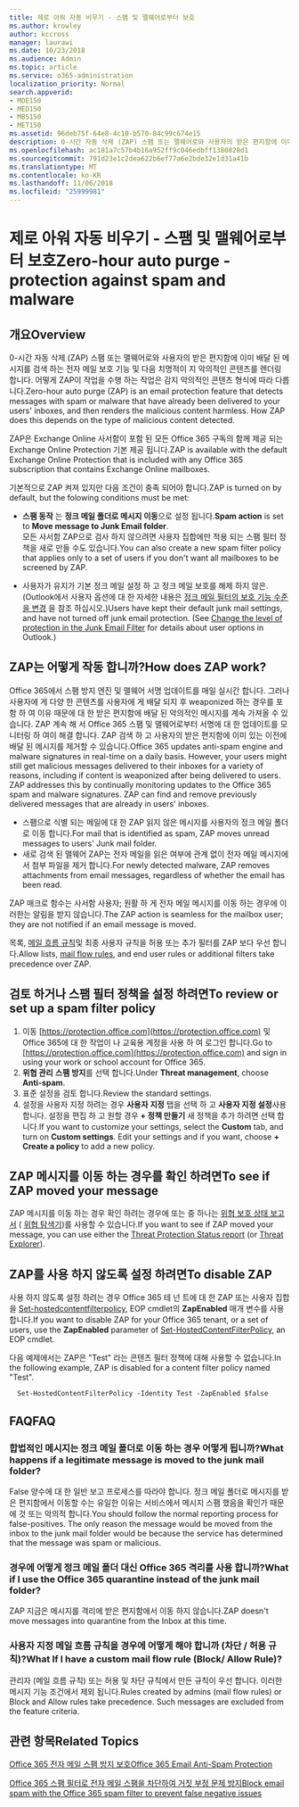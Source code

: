 ```yaml
---
title: 제로 아워 자동 비우기 - 스팸 및 맬웨어로부터 보호
ms.author: krowley
author: kccross
manager: laurawi
ms.date: 10/23/2018
ms.audience: Admin
ms.topic: article
ms.service: o365-administration
localization_priority: Normal
search.appverid:
- MOE150
- MED150
- MBS150
- MET150
ms.assetid: 96deb75f-64e8-4c10-b570-84c99c674e15
description: 0-시간 자동 삭제 (ZAP) 스팸 또는 맬웨어로와 사용자의 받은 편지함에 이미 배달 된 메시지를 검색 하는 전자 메일 보호 기능 및 다음 치명적이 지 악의적인 콘텐츠를 렌더링 합니다. 어떻게 ZAP이 작업을 수행 하는 작업은 감지 악의적인 콘텐츠 형식에 따라 다릅니다.
ms.openlocfilehash: ac181a7c57b4b16a952ff9c046edbff1380828d1
ms.sourcegitcommit: 791d23e1c2dea622b6ef77a6e2bde32e1d31a41b
ms.translationtype: MT
ms.contentlocale: ko-KR
ms.lasthandoff: 11/06/2018
ms.locfileid: "25999981"
---
```

# <a name="zero-hour-auto-purge---protection-against-spam-and-malware"></a><span data-ttu-id="ae2b4-104">제로 아워 자동 비우기 - 스팸 및 맬웨어로부터 보호</span><span class="sxs-lookup"><span data-stu-id="ae2b4-104">Zero-hour auto purge - protection against spam and malware</span></span>

## <a name="overview"></a><span data-ttu-id="ae2b4-105">개요</span><span class="sxs-lookup"><span data-stu-id="ae2b4-105">Overview</span></span>

<span data-ttu-id="ae2b4-p102">0-시간 자동 삭제 (ZAP) 스팸 또는 맬웨어로와 사용자의 받은 편지함에 이미 배달 된 메시지를 검색 하는 전자 메일 보호 기능 및 다음 치명적이 지 악의적인 콘텐츠를 렌더링 합니다. 어떻게 ZAP이 작업을 수행 하는 작업은 감지 악의적인 콘텐츠 형식에 따라 다릅니다.</span><span class="sxs-lookup"><span data-stu-id="ae2b4-p102">Zero-hour auto purge (ZAP) is an email protection feature that detects messages with spam or malware that have already been delivered to your users' inboxes, and then renders the malicious content harmless. How ZAP does this depends on the type of malicious content detected.</span></span>
  
<span data-ttu-id="ae2b4-108">ZAP은 Exchange Online 사서함이 포함 된 모든 Office 365 구독의 함께 제공 되는 Exchange Online Protection 기본 제공 됩니다.</span><span class="sxs-lookup"><span data-stu-id="ae2b4-108">ZAP is available with the default Exchange Online Protection that is included with any Office 365 subscription that contains Exchange Online mailboxes.</span></span>

<span data-ttu-id="ae2b4-109">기본적으로 ZAP 켜져 있지만 다음 조건이 충족 되어야 합니다.</span><span class="sxs-lookup"><span data-stu-id="ae2b4-109">ZAP is turned on by default, but the folowing conditions must be met:</span></span>
  
- <span data-ttu-id="ae2b4-110">**스팸 동작** 는 **정크 메일 폴더로 메시지 이동**으로 설정 됩니다.</span><span class="sxs-lookup"><span data-stu-id="ae2b4-110">**Spam action** is set to **Move message to Junk Email folder**.</span></span> <br/><span data-ttu-id="ae2b4-111">모든 사서함 ZAP으로 검사 하지 않으려면 사용자 집합에만 적용 되는 스팸 필터 정책을 새로 만들 수도 있습니다.</span><span class="sxs-lookup"><span data-stu-id="ae2b4-111">You can also create a new spam filter policy that applies only to a set of users if you don't want all mailboxes to be screened by ZAP.</span></span>

- <span data-ttu-id="ae2b4-p103">사용자가 유지가 기본 정크 메일 설정 하 고 정크 메일 보호를 해제 하지 않은. (Outlook에서 사용자 옵션에 대 한 자세한 내용은 [정크 메일 필터의 보호 기능 수준을 변경](https://support.office.com/article/change-the-level-of-protection-in-the-junk-email-filter-e89c12d8-9d61-4320-8c57-d982c8d52f6b) 을 참조 하십시오.)</span><span class="sxs-lookup"><span data-stu-id="ae2b4-p103">Users have kept their default junk mail settings, and have not turned off junk email protection. (See [Change the level of protection in the Junk Email Filter](https://support.office.com/article/change-the-level-of-protection-in-the-junk-email-filter-e89c12d8-9d61-4320-8c57-d982c8d52f6b) for details about user options in Outlook.)</span></span> 
  
## <a name="how-does-zap-work"></a><span data-ttu-id="ae2b4-114">ZAP는 어떻게 작동 합니까?</span><span class="sxs-lookup"><span data-stu-id="ae2b4-114">How does ZAP work?</span></span>

<span data-ttu-id="ae2b4-p104">Office 365에서 스팸 방지 엔진 및 맬웨어 서명 업데이트를 매일 실시간 합니다. 그러나 사용자에 게 다양 한 콘텐츠를 사용자에 게 배달 되지 후 weaponized 하는 경우를 포함 하 여 이유 때문에 대 한 받은 편지함에 배달 된 악의적인 메시지를 계속 가져올 수 있습니다. ZAP 계속 해 서 Office 365 스팸 및 맬웨어로부터 서명에 대 한 업데이트를 모니터링 하 여이 해결 합니다. ZAP 검색 하 고 사용자의 받은 편지함에 이미 있는 이전에 배달 된 메시지를 제거할 수 있습니다.</span><span class="sxs-lookup"><span data-stu-id="ae2b4-p104">Office 365 updates anti-spam engine and malware signatures in real-time on a daily basis. However, your users might still get malicious messages delivered to their inboxes for a variety of reasons, including if content is weaponized after being delivered to users. ZAP addresses this by continually monitoring updates to the Office 365 spam and malware signatures. ZAP can find and remove previously delivered messages that are already in users' inboxes.</span></span> 
- <span data-ttu-id="ae2b4-119">스팸으로 식별 되는 메일에 대 한 ZAP 읽지 않은 메시지를 사용자의 정크 메일 폴더로 이동 합니다.</span><span class="sxs-lookup"><span data-stu-id="ae2b4-119">For mail that is identified as spam, ZAP moves unread messages to users' Junk mail folder.</span></span> 
- <span data-ttu-id="ae2b4-120">새로 검색 된 맬웨어 ZAP는 전자 메일을 읽은 여부에 관계 없이 전자 메일 메시지에서 첨부 파일을 제거 합니다.</span><span class="sxs-lookup"><span data-stu-id="ae2b4-120">For newly detected malware, ZAP removes attachments from email messages, regardless of whether the email has been read.</span></span> 
  
<span data-ttu-id="ae2b4-121">ZAP 매크로 함수는 사서함 사용자; 원활 하 게 전자 메일 메시지를 이동 하는 경우에 이러한는 알림을 받지 않습니다.</span><span class="sxs-lookup"><span data-stu-id="ae2b4-121">The ZAP action is seamless for the mailbox user; they are not notified if an email message is moved.</span></span>
  
<span data-ttu-id="ae2b4-122">목록, [메일 흐름 규칙](https://go.microsoft.com/fwlink/p/?LinkId=722755)및 최종 사용자 규칙을 허용 또는 추가 필터를 ZAP 보다 우선 합니다.</span><span class="sxs-lookup"><span data-stu-id="ae2b4-122">Allow lists, [mail flow rules](https://go.microsoft.com/fwlink/p/?LinkId=722755), and end user rules or additional filters take precedence over ZAP.</span></span>
  
## <a name="to-review-or-set-up-a-spam-filter-policy"></a><span data-ttu-id="ae2b4-123">검토 하거나 스팸 필터 정책을 설정 하려면</span><span class="sxs-lookup"><span data-stu-id="ae2b4-123">To review or set up a spam filter policy</span></span>
  
1. <span data-ttu-id="ae2b4-124">이동 [https://protection.office.com](https://protection.office.com) 및 Office 365에 대 한 작업이 나 교육용 계정을 사용 하 여 로그인 합니다.</span><span class="sxs-lookup"><span data-stu-id="ae2b4-124">Go to [https://protection.office.com](https://protection.office.com) and sign in using your work or school account for Office 365.</span></span>
2. <span data-ttu-id="ae2b4-125">**위협 관리** **스팸 방지**를 선택 합니다.</span><span class="sxs-lookup"><span data-stu-id="ae2b4-125">Under **Threat management**, choose **Anti-spam**.</span></span>
3. <span data-ttu-id="ae2b4-126">표준 설정을 검토 합니다.</span><span class="sxs-lookup"><span data-stu-id="ae2b4-126">Review the standard settings.</span></span> 
4. <span data-ttu-id="ae2b4-p105">설정을 사용자 지정 하려는 경우 **사용자 지정** 탭을 선택 하 고 **사용자 지정 설정**사용 합니다. 설정을 편집 하 고 원할 경우 **+ 정책 만들기** 새 정책을 추가 하려면 선택 합니다.</span><span class="sxs-lookup"><span data-stu-id="ae2b4-p105">If you want to customize your settings, select the **Custom** tab, and turn on **Custom settings**. Edit your settings and if you want, choose **+ Create a policy** to add a new policy.</span></span> 
    
## <a name="to-see-if-zap-moved-your-message"></a><span data-ttu-id="ae2b4-129">ZAP 메시지를 이동 하는 경우를 확인 하려면</span><span class="sxs-lookup"><span data-stu-id="ae2b4-129">To see if ZAP moved your message</span></span>

<span data-ttu-id="ae2b4-130">ZAP 메시지를 이동 하는 경우 확인 하려는 경우에 또는 중 하나는 [위협 보호 상태 보고서](view-email-security-reports.md#threat-protection-status-report-new) ( [위협 탐색기](use-explorer-in-security-and-compliance.md))를 사용할 수 있습니다.</span><span class="sxs-lookup"><span data-stu-id="ae2b4-130">If you want to see if ZAP moved your message, you can use either the [Threat Protection Status report](view-email-security-reports.md#threat-protection-status-report-new) (or [Threat Explorer](use-explorer-in-security-and-compliance.md)).</span></span>
    
## <a name="to-disable-zap"></a><span data-ttu-id="ae2b4-131">ZAP를 사용 하지 않도록 설정 하려면</span><span class="sxs-lookup"><span data-stu-id="ae2b4-131">To disable ZAP</span></span>
  
<span data-ttu-id="ae2b4-132">사용 하지 않도록 설정 하려는 경우 Office 365 테 넌 트에 대 한 ZAP 또는 사용자 집합을 [Set-hostedcontentfilterpolicy](https://go.microsoft.com/fwlink/p/?LinkId=722758), EOP cmdlet의 **ZapEnabled** 매개 변수를 사용 합니다.</span><span class="sxs-lookup"><span data-stu-id="ae2b4-132">If you want to disable ZAP for your Office 365 tenant, or a set of users, use the **ZapEnabled** parameter of [Set-HostedContentFilterPolicy](https://go.microsoft.com/fwlink/p/?LinkId=722758), an EOP cmdlet.</span></span>
    
<span data-ttu-id="ae2b4-133">다음 예제에서는 ZAP은 "Test" 라는 콘텐츠 필터 정책에 대해 사용할 수 없습니다.</span><span class="sxs-lookup"><span data-stu-id="ae2b4-133">In the following example, ZAP is disabled for a content filter policy named "Test".</span></span>
    
```
  Set-HostedContentFilterPolicy -Identity Test -ZapEnabled $false
```

## <a name="faq"></a><span data-ttu-id="ae2b4-134">FAQ</span><span class="sxs-lookup"><span data-stu-id="ae2b4-134">FAQ</span></span>

### <a name="what-happens-if-a-legitimate-message-is-moved-to-the-junk-mail-folder"></a><span data-ttu-id="ae2b4-135">합법적인 메시지는 정크 메일 폴더로 이동 하는 경우 어떻게 됩니까?</span><span class="sxs-lookup"><span data-stu-id="ae2b4-135">What happens if a legitimate message is moved to the junk mail folder?</span></span>
  
<span data-ttu-id="ae2b4-p106">False 양수에 대 한 일반 보고 프로세스를 따라야 합니다. 정크 메일 폴더로 메시지를 받은 편지함에서 이동할 수는 유일한 이유는 서비스에서 메시지 스팸 했음을 확인가 때문에 것 또는 악의적 합니다.</span><span class="sxs-lookup"><span data-stu-id="ae2b4-p106">You should follow the normal reporting process for false-positives. The only reason the message would be moved from the inbox to the junk mail folder would be because the service has determined that the message was spam or malicious.</span></span>
  
### <a name="what-if-i-use-the-office-365-quarantine-instead-of-the-junk-mail-folder"></a><span data-ttu-id="ae2b4-138">경우에 어떻게 정크 메일 폴더 대신 Office 365 격리를 사용 합니까?</span><span class="sxs-lookup"><span data-stu-id="ae2b4-138">What if I use the Office 365 quarantine instead of the junk mail folder?</span></span>
  
<span data-ttu-id="ae2b4-139">ZAP 지금은 메시지를 격리에 받은 편지함에서 이동 하지 않습니다.</span><span class="sxs-lookup"><span data-stu-id="ae2b4-139">ZAP doesn't move messages into quarantine from the Inbox at this time.</span></span>
  
### <a name="what-if-i-have-a-custom-mail-flow-rule-block-allow-rule"></a><span data-ttu-id="ae2b4-140">사용자 지정 메일 흐름 규칙을 경우에 어떻게 해야 합니까 (차단 / 허용 규칙)?</span><span class="sxs-lookup"><span data-stu-id="ae2b4-140">What If I have a custom mail flow rule (Block/ Allow Rule)?</span></span>
  
<span data-ttu-id="ae2b4-p107">관리자 (메일 흐름 규칙) 또는 허용 및 차단 규칙에서 만든 규칙이 우선 합니다. 이러한 메시지 기능 조건에서 제외 됩니다.</span><span class="sxs-lookup"><span data-stu-id="ae2b4-p107">Rules created by admins (mail flow rules) or Block and Allow rules take precedence. Such messages are excluded from the feature criteria.</span></span>
  
## <a name="related-topics"></a><span data-ttu-id="ae2b4-143">관련 항목</span><span class="sxs-lookup"><span data-stu-id="ae2b4-143">Related Topics</span></span>

[<span data-ttu-id="ae2b4-144">Office 365 전자 메일 스팸 방지 보호</span><span class="sxs-lookup"><span data-stu-id="ae2b4-144">Office 365 Email Anti-Spam Protection</span></span>](anti-spam-protection.md)
  
[<span data-ttu-id="ae2b4-145">Office 365 스팸 필터로 전자 메일 스팸을 차단하여 거짓 부정 문제 방지</span><span class="sxs-lookup"><span data-stu-id="ae2b4-145">Block email spam with the Office 365 spam filter to prevent false negative issues</span></span>](block-email-spam-to-prevent-false-negatives.md)
  

